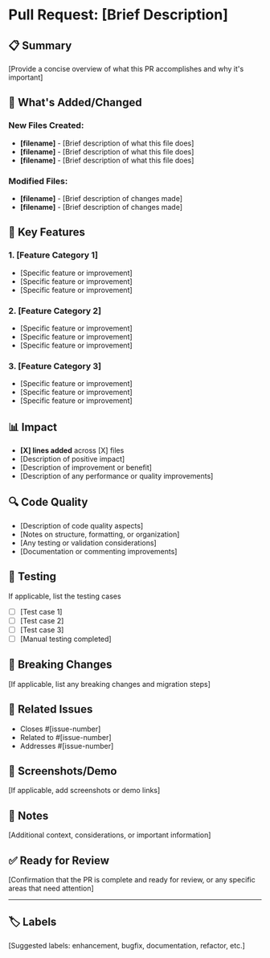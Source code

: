 # Pull Request: [Brief Description]

## 📋 Summary

[Provide a concise overview of what this PR accomplishes and why it's important]

## 🚀 What's Added/Changed

### New Files Created:
- **[filename]** - [Brief description of what this file does]
- **[filename]** - [Brief description of what this file does]
- **[filename]** - [Brief description of what this file does]

### Modified Files:
- **[filename]** - [Brief description of changes made]
- **[filename]** - [Brief description of changes made]

## 🎯 Key Features

### 1. [Feature Category 1]
- [Specific feature or improvement]
- [Specific feature or improvement]
- [Specific feature or improvement]

### 2. [Feature Category 2]
- [Specific feature or improvement]
- [Specific feature or improvement]
- [Specific feature or improvement]

### 3. [Feature Category 3]
- [Specific feature or improvement]
- [Specific feature or improvement]
- [Specific feature or improvement]

## 📊 Impact

- **[X] lines added** across [X] files
- [Description of positive impact]
- [Description of improvement or benefit]
- [Description of any performance or quality improvements]

## 🔍 Code Quality

- [Description of code quality aspects]
- [Notes on structure, formatting, or organization]
- [Any testing or validation considerations]
- [Documentation or commenting improvements]

## 🧪 Testing

If applicable, list the testing cases

- [ ] [Test case 1]
- [ ] [Test case 2]
- [ ] [Test case 3]
- [ ] [Manual testing completed]

## 📝 Breaking Changes

[If applicable, list any breaking changes and migration steps]

## 🔗 Related Issues

- Closes #[issue-number]
- Related to #[issue-number]
- Addresses #[issue-number]

## 📸 Screenshots/Demo

[If applicable, add screenshots or demo links]

## 📝 Notes

[Additional context, considerations, or important information]

## ✅ Ready for Review

[Confirmation that the PR is complete and ready for review, or any specific areas that need attention]

---

## 🏷️ Labels

[Suggested labels: enhancement, bugfix, documentation, refactor, etc.]
